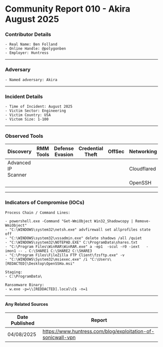 # Community Report 010 - Akira August 2025 

### Contributor Details
```
- Real Name: Ben Folland
- Online Handle: @polygonben
- Employer: Huntress
```
---
### Adversary
```
- Named adversary: Akira
```
---
### Incident Details
```
- Time of Incident: August 2025
- Victim Sector: Engineering
- Victim Country: USA
- Victom Size: 1-100
```
---
### Observed Tools
 
| Discovery | RMM Tools | Defense Evasion | Credential Theft | OffSec | Networking | LOLBAS | Exfiltration |
|---|---|---|---|---|---|---|---|
| Advanced IP Scanner  |   |   |   |   | Cloudflared  | vssadmin  | WinRAR  |
|   |   |   |   |   | OpenSSH  | netsh  | FileZilla  |
---
### Indicators of Compromise (IOCs)
```
Process Chain / Command Lines:

- powershell.exe -Command "Get-WmiObject Win32_Shadowcopy | Remove-WmiObject"
- "C:\WINDOWS\system32\netsh.exe" advfirewall set allprofiles state off
- "C:\WINDOWS\system32\vssadmin.exe" delete shadows /all /quiet
- "C:\WINDOWS\system32\NOTEPAD.EXE" C:\ProgramData\shares.txt
- "C:\Program Files\WinRAR\WinRAR.exe" a -ep1  -scul -r0 -iext   -imon1 -- . C:\SHARE1 C:\SHARE2 C:\SHARE3
- "C:\Program Files\FileZilla FTP Client\fzsftp.exe" -v
- "C:\WINDOWS\System32\msiexec.exe" /i "C:\Users\[REDACTED]\Desktop\OpenSSHa.msi"

Staging:
- C:\ProgramData\

Ransomware Binary:
- w.exe -p=\\[REDDACTED].local\C$ -n=1
```
---
#### Any Related Sources
| Date Published | Report |
|---|---|
| 04/08/2025 | https://www.huntress.com/blog/exploitation-of-sonicwall-vpn |
